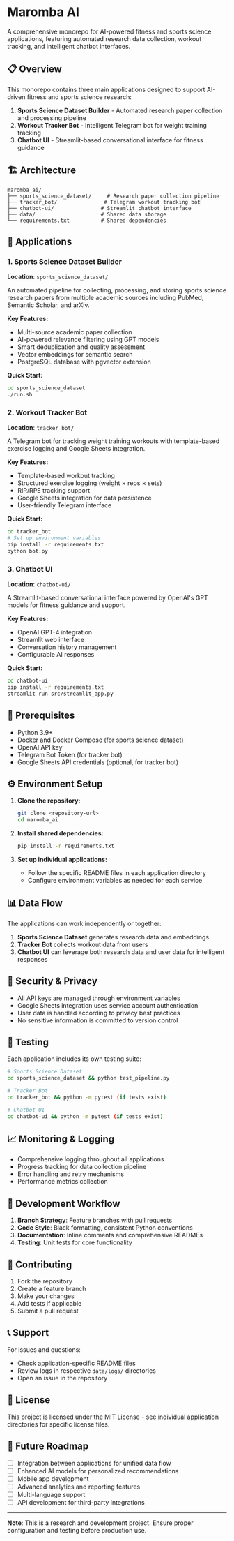 # Maromba AI

A comprehensive monorepo for AI-powered fitness and sports science applications, featuring automated research data collection, workout tracking, and intelligent chatbot interfaces.

## 📋 Overview

This monorepo contains three main applications designed to support AI-driven fitness and sports science research:

1. **Sports Science Dataset Builder** - Automated research paper collection and processing pipeline
2. **Workout Tracker Bot** - Intelligent Telegram bot for weight training tracking
3. **Chatbot UI** - Streamlit-based conversational interface for fitness guidance

## 🏗️ Architecture

```
maromba_ai/
├── sports_science_dataset/     # Research paper collection pipeline
├── tracker_bot/               # Telegram workout tracking bot
├── chatbot-ui/               # Streamlit chatbot interface
├── data/                     # Shared data storage
└── requirements.txt          # Shared dependencies
```

## 🚀 Applications

### 1. Sports Science Dataset Builder

**Location**: `sports_science_dataset/`

An automated pipeline for collecting, processing, and storing sports science research papers from multiple academic sources including PubMed, Semantic Scholar, and arXiv.

**Key Features:**
- Multi-source academic paper collection
- AI-powered relevance filtering using GPT models
- Smart deduplication and quality assessment
- Vector embeddings for semantic search
- PostgreSQL database with pgvector extension

**Quick Start:**
```bash
cd sports_science_dataset
./run.sh
```

### 2. Workout Tracker Bot

**Location**: `tracker_bot/`

A Telegram bot for tracking weight training workouts with template-based exercise logging and Google Sheets integration.

**Key Features:**
- Template-based workout tracking
- Structured exercise logging (weight × reps × sets)
- RIR/RPE tracking support
- Google Sheets integration for data persistence
- User-friendly Telegram interface

**Quick Start:**
```bash
cd tracker_bot
# Set up environment variables
pip install -r requirements.txt
python bot.py
```

### 3. Chatbot UI

**Location**: `chatbot-ui/`

A Streamlit-based conversational interface powered by OpenAI's GPT models for fitness guidance and support.

**Key Features:**
- OpenAI GPT-4 integration
- Streamlit web interface
- Conversation history management
- Configurable AI responses

**Quick Start:**
```bash
cd chatbot-ui
pip install -r requirements.txt
streamlit run src/streamlit_app.py
```

## 🔧 Prerequisites

- Python 3.9+
- Docker and Docker Compose (for sports science dataset)
- OpenAI API key
- Telegram Bot Token (for tracker bot)
- Google Sheets API credentials (optional, for tracker bot)

## ⚙️ Environment Setup

1. **Clone the repository:**
   ```bash
   git clone <repository-url>
   cd maromba_ai
   ```

2. **Install shared dependencies:**
   ```bash
   pip install -r requirements.txt
   ```

3. **Set up individual applications:**
   - Follow the specific README files in each application directory
   - Configure environment variables as needed for each service

## 📊 Data Flow

The applications can work independently or together:

1. **Sports Science Dataset** generates research data and embeddings
2. **Tracker Bot** collects workout data from users
3. **Chatbot UI** can leverage both research data and user data for intelligent responses

## 🔐 Security & Privacy

- All API keys are managed through environment variables
- Google Sheets integration uses service account authentication
- User data is handled according to privacy best practices
- No sensitive information is committed to version control

## 🧪 Testing

Each application includes its own testing suite:

```bash
# Sports Science Dataset
cd sports_science_dataset && python test_pipeline.py

# Tracker Bot
cd tracker_bot && python -m pytest (if tests exist)

# Chatbot UI
cd chatbot-ui && python -m pytest (if tests exist)
```

## 📈 Monitoring & Logging

- Comprehensive logging throughout all applications
- Progress tracking for data collection pipeline
- Error handling and retry mechanisms
- Performance metrics collection

## 🔄 Development Workflow

1. **Branch Strategy**: Feature branches with pull requests
2. **Code Style**: Black formatting, consistent Python conventions
3. **Documentation**: Inline comments and comprehensive READMEs
4. **Testing**: Unit tests for core functionality

## 🤝 Contributing

1. Fork the repository
2. Create a feature branch
3. Make your changes
4. Add tests if applicable
5. Submit a pull request

## 📞 Support

For issues and questions:
- Check application-specific README files
- Review logs in respective `data/logs/` directories
- Open an issue in the repository

## 📄 License

This project is licensed under the MIT License - see individual application directories for specific license files.

## 🎯 Future Roadmap

- [ ] Integration between applications for unified data flow
- [ ] Enhanced AI models for personalized recommendations
- [ ] Mobile app development
- [ ] Advanced analytics and reporting features
- [ ] Multi-language support
- [ ] API development for third-party integrations

---

**Note**: This is a research and development project. Ensure proper configuration and testing before production use.